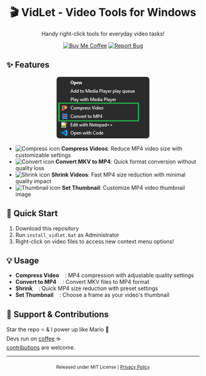 [//]: # (Constants)
[privacy-link]: ./PRIVACY.md
[coffee-link]: https://buymeacoffee.com/spark88
[issues-link]: ../../issues
[fork-link]:  ../../fork

<div align="center">


# 🎬 VidLet - Video Tools for Windows

Handy right-click tools for everyday video tasks!

[![Buy Me Coffee](https://img.shields.io/badge/Buy%20Me-☕%20Coffee-green?logo=buy-me-a-coffee&logoColor=white)][coffee-link] 
[![Report Bug](https://img.shields.io/badge/Report-🐞%20Bug-red?logo=github&logoColor=white)][issues-link]
</div>

## ✨ Features

<div align="center">
<img src="res/imgs/menu.png" style="border: 1px solid #eee; border-radius: 8px; max-width: 500px;" alt="VidLet Menu">
</div>

- <img src="src/icons/compress.ico" width="16" height="16" alt="Compress icon"> **Compress Videos**: Reduce MP4 video size with customizable settings
- <img src="src/icons/mkv2mp4.ico" width="16" height="16" alt="Convert icon"> **Convert MKV to MP4**: Quick format conversion without quality loss
- <img src="src/icons/shrink.ico" width="16" height="16" alt="Shrink icon"> **Shrink Videos**: Fast MP4 size reduction with minimal quality impact
- <img src="src/icons/thumb.ico" width="16" height="16" alt="Thumbnail icon"> **Set Thumbnail**: Customize MP4 video thumbnail image

## 🚀 Quick Start
1. Download this repository
2. Run `install_vidlet.bat` as Administrator
3. Right-click on video files to access new context menu options!

## 💡 Usage
- **Compress Video** <img src="src/icons/compress.ico" width="12" height="12">: MP4 compression with adjustable quality settings
- **Convert to MP4** <img src="src/icons/mkv2mp4.ico" width="12" height="12">: Convert MKV files to MP4 format
- **Shrink** <img src="src/icons/shrink.ico" width="12" height="12">: Quick MP4 size reduction with preset settings
- **Set Thumbnail** <img src="src/icons/thumb.ico" width="12" height="12">: Choose a frame as your video's thumbnail

## 🌱 Support & Contributions
Star the repo ⭐ & I power up like Mario 🍄<br>
Devs run on [coffee][coffee-link] ☕<br>
[contributions][fork-link] are welcome.

---
<div align="center">
<sub>Released under MIT License | <a href="[privacy-link]">Privacy Policy</a></sub>
</div>